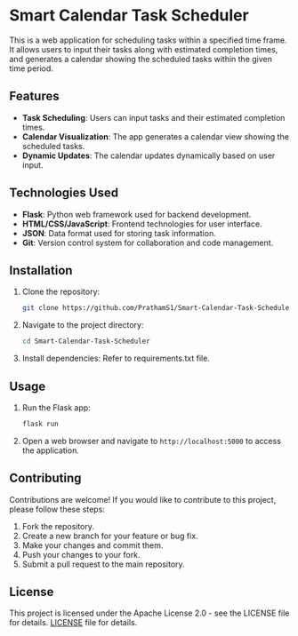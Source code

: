 # Smart Calendar Task Scheduler

This is a web application for scheduling tasks within a specified time frame. It allows users to input their tasks along with estimated completion times, and generates a calendar showing the scheduled tasks within the given time period.

## Features

- **Task Scheduling**: Users can input tasks and their estimated completion times.
- **Calendar Visualization**: The app generates a calendar view showing the scheduled tasks.
- **Dynamic Updates**: The calendar updates dynamically based on user input.

## Technologies Used

- **Flask**: Python web framework used for backend development.
- **HTML/CSS/JavaScript**: Frontend technologies for user interface.
- **JSON**: Data format used for storing task information.
- **Git**: Version control system for collaboration and code management.

## Installation

1. Clone the repository:

    ```bash
    git clone https://github.com/PrathamS1/Smart-Calendar-Task-Scheduler.git
    ```

2. Navigate to the project directory:

    ```bash
    cd Smart-Calendar-Task-Scheduler
    ```

3. Install dependencies:
     Refer to requirements.txt file.

## Usage

1. Run the Flask app:

    ```bash
    flask run
    ```

2. Open a web browser and navigate to `http://localhost:5000` to access the application.

## Contributing

Contributions are welcome! If you would like to contribute to this project, please follow these steps:

1. Fork the repository.
2. Create a new branch for your feature or bug fix.
3. Make your changes and commit them.
4. Push your changes to your fork.
5. Submit a pull request to the main repository.

## License

This project is licensed under the Apache License 2.0 - see the LICENSE file for details.
[LICENSE](LICENSE) file for details.
